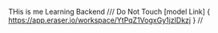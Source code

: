 THis is me Learning Backend 
/// Do Not Touch
[model Link] {
    https://app.eraser.io/workspace/YtPqZ1VogxGy1jzIDkzj
}
//    
